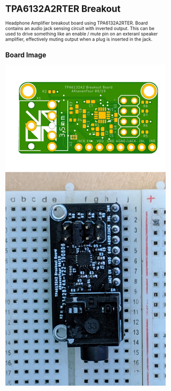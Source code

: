 # TPA6132A2RTER Breakout
Headphone Amplifier breakout board using TPA6132A2RTER. Board contains an audio jack sensing circuit with inverted output. This can be used to drive something like an enable / mute pin on an exteranl speaker amplifier, effectively muting output when a plug is inserted in the jack.
## Board Image
![Amplifier Board Image](https://github.com/AdamKeher/TPA6132A2RTER-Breakout/blob/master/files/render.png)
![Amplifier Board Image](https://github.com/AdamKeher/TPA6132A2RTER-Breakout/blob/master/files/board.jpg)
